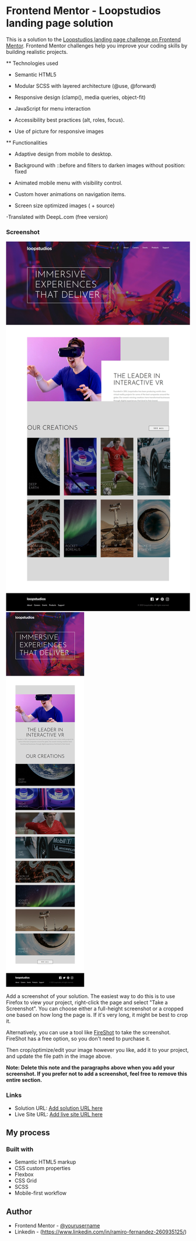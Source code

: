# Frontend Mentor - Loopstudios landing page solution

This is a solution to the [Loopstudios landing page challenge on Frontend Mentor](https://www.frontendmentor.io/challenges/loopstudios-landing-page-N88J5Onjw). Frontend Mentor challenges help you improve your coding skills by building realistic projects. 

** Technologies used

- Semantic HTML5

- Modular SCSS with layered architecture (@use, @forward)

- Responsive design (clamp(), media queries, object-fit)

- JavaScript for menu interaction

- Accessibility best practices (alt, roles, focus).

- Use of picture for responsive images


** Functionalities
- Adaptive design from mobile to desktop.

- Background with ::before and filters to darken images without position: fixed

- Animated mobile menu with visibility control.

- Custom hover animations on navigation items.

- Screen size optimized images (<picture> + source)

-Translated with DeepL.com (free version)


### Screenshot

![](./screenshot01.jpeg)
![](./screenshot02.jpeg)

Add a screenshot of your solution. The easiest way to do this is to use Firefox to view your project, right-click the page and select "Take a Screenshot". You can choose either a full-height screenshot or a cropped one based on how long the page is. If it's very long, it might be best to crop it.

Alternatively, you can use a tool like [FireShot](https://getfireshot.com/) to take the screenshot. FireShot has a free option, so you don't need to purchase it. 

Then crop/optimize/edit your image however you like, add it to your project, and update the file path in the image above.

**Note: Delete this note and the paragraphs above when you add your screenshot. If you prefer not to add a screenshot, feel free to remove this entire section.**

### Links

- Solution URL: [Add solution URL here](https://github.com/rf1303/Loop-Studios-Landing)
- Live Site URL: [Add live site URL here](https://rf1303.github.io/Loop-Studios-Landing/)

## My process

### Built with

- Semantic HTML5 markup
- CSS custom properties
- Flexbox
- CSS Grid
- SCSS
- Mobile-first workflow

## Author

- Frontend Mentor - [@yourusername](https://www.frontendmentor.io/profile/rf1303)
- Linkedin - (https://www.linkedin.com/in/ramiro-fernandez-260935125/)  

